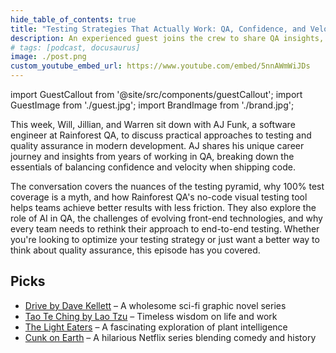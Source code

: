 ```yaml
---
hide_table_of_contents: true
title: "Testing Strategies That Actually Work: QA, Confidence, and Velocity"
description: An experienced guest joins the crew to share QA insights, testing strategies, and how teams can balance confidence and velocity with practical, no-code tools.
# tags: [podcast, docusaurus]
image: ./post.png
custom_youtube_embed_url: https://www.youtube.com/embed/5nnAWmWiJDs
---
```


import GuestCallout from '@site/src/components/guestCallout';
import GuestImage from './guest.jpg';
import BrandImage from './brand.jpg';

<GuestCallout name="AJ Funk" link="https://www.linkedin.com/in/ajfunk" image={GuestImage} brandImg={BrandImage} />

This week, Will, Jillian, and Warren sit down with AJ Funk, a software engineer at Rainforest QA, to discuss practical approaches to testing and quality assurance in modern development. AJ shares his unique career journey and insights from years of working in QA, breaking down the essentials of balancing confidence and velocity when shipping code.

<!-- truncate --->

The conversation covers the nuances of the testing pyramid, why 100% test coverage is a myth, and how Rainforest QA's no-code visual testing tool helps teams achieve better results with less friction. They also explore the role of AI in QA, the challenges of evolving front-end technologies, and why every team needs to rethink their approach to end-to-end testing. Whether you're looking to optimize your testing strategy or just want a better way to think about quality assurance, this episode has you covered.

## Picks

* [Drive by Dave Kellett](https://www.drivecomic.com/) – A wholesome sci-fi graphic novel series
* [Tao Te Ching by Lao Tzu](https://amzn.to/4mN9lc0) – Timeless wisdom on life and work
* [The Light Eaters](https://amzn.to/4nyeTrQ) – A fascinating exploration of plant intelligence
* [Cunk on Earth](https://www.imdb.com/title/tt16867040/) – A hilarious Netflix series blending comedy and history
